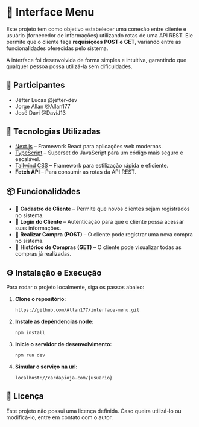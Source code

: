 # 📌 Interface Menu

Este projeto tem como objetivo estabelecer uma conexão entre cliente e usuário (fornecedor de informações) utilizando rotas de uma API REST. Ele permite que o cliente faça **requisições POST e GET**, variando entre as funcionalidades oferecidas pelo sistema.  

A interface foi desenvolvida de forma simples e intuitiva, garantindo que qualquer pessoa possa utilizá-la sem dificuldades.  

## 👥 Participantes
 - Jéfter Lucas @jefter-dev
 - Jorge Allan @Allan177
 - José Davi @DaviJ13

## 🚀 Tecnologias Utilizadas

- [Next.js](https://nextjs.org/) – Framework React para aplicações web modernas.  
- [TypeScript](https://www.typescriptlang.org/) – Superset do JavaScript para um código mais seguro e escalável.  
- [Tailwind CSS](https://tailwindcss.com/) – Framework para estilização rápida e eficiente.  
- **Fetch API** – Para consumir as rotas da API REST.  

## 📦 Funcionalidades  

- 📝 **Cadastro de Cliente** – Permite que novos clientes sejam registrados no sistema.  
- 🔑 **Login do Cliente** – Autenticação para que o cliente possa acessar suas informações.  
- 🛒 **Realizar Compra (POST)** – O cliente pode registrar uma nova compra no sistema.  
- 📜 **Histórico de Compras (GET)** – O cliente pode visualizar todas as compras já realizadas.  

## ⚙️ Instalação e Execução  

Para rodar o projeto localmente, siga os passos abaixo:  


1. **Clone o repositório:**  
   ```bash
   https://github.com/Allan177/interface-menu.git

2. **Instale as depêndencias node:**  
   ```bash
   npm install

3. **Inicie o servidor de desenvolvimento:**  
   ```bash
   npm run dev

4. **Simular o serviço na url:**  
   ```
   localhost://cardapioja.com/{usuario}

## 📄 Licença
Este projeto não possui uma licença definida. Caso queira utilizá-lo ou modificá-lo, entre em contato com o autor.